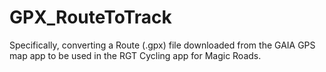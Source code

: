 # GPX_RouteToTrack

Specifically, converting a Route (.gpx) file downloaded from the GAIA GPS map app to be used in the RGT Cycling app for Magic Roads.

